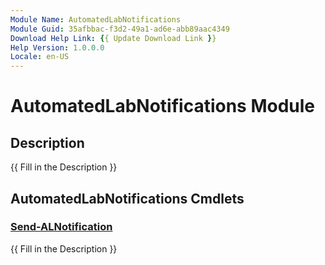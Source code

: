 ```yaml
---
Module Name: AutomatedLabNotifications
Module Guid: 35afbbac-f3d2-49a1-ad6e-abb89aac4349
Download Help Link: {{ Update Download Link }}
Help Version: 1.0.0.0
Locale: en-US
---
```


# AutomatedLabNotifications Module
## Description
{{ Fill in the Description }}

## AutomatedLabNotifications Cmdlets
### [Send-ALNotification](Send-ALNotification.md)
{{ Fill in the Description }}

